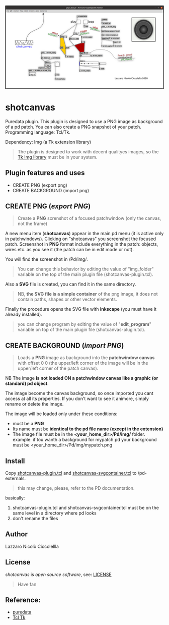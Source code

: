 ![sreendhot](banner_shotcanvas.png)

shotcanvas
==========

Puredata plugin. This plugin is designed to use a PNG image as background of a pd patch. You can also create a PNG snapshot of your patch.
Programming language: Tcl/Tk.

Dependency: Img (a Tk extension library) 
> The plugin is designed to work with decent qualityes images, so the [Tk Img library](http://tkimg.sourceforge.net/) must be in your system.

Plugin features and uses
-----------------
- CREATE PNG (export png)
- CREATE BACKGROUND (import png)

CREATE PNG (*export PNG*)
-------------------------
> Create a **PNG** screnshot of a focused patchwindow (only the canvas, not the frame) 

A new menu item (**shotcanvas**) appear in the main pd menu (it is active only in patchwindows).
Clicking on "shotcanvas" you screenshot the focused patch. Screenshot in **PNG** format include everything in the patch: objects, wires etc. as you see it (the patch can be in edit mode or not).

You will find the screenshot in <your home dir>/Pd/img/.
>You can change this behavior by editing the value of "img_folder" variable on the top of the main plugin file (shotcanvas-plugin.tcl).

Also a **SVG** file is created, you can find it in the same directory.
>NB, **the SVG file is a simple container** of the png image, it does not contain paths, shapes or other vector elements.

Finally the procedure opens the SVG file with **inkscape** (you must have it already installed).
>you can change program by editing the value of "**edit_program**" variable on top of the main plugin file (shotcanvas-plugin.tcl).

CREATE BACKGROUND (*import PNG*)
------------------------------
>Loads a **PNG** image as background into the **patchwindow canvas** with offset 0 0 (the upper/left corner of the image will be in the upper/left corner of the patch canvas).

NB The image **is not loaded ON a patchwindow canvas like a graphic (or standard) pd object**.

The image become the canvas background, so once imported you cant access at all its properties. If you don't want to see it animore, simply rename or delete the image.

The image will be loaded only under these conditions:
- must be a **PNG**
- Its name must be **identical to the pd file name (except in the extension)**
- The image file must be in the **<your_home_dir>/Pd/img/** folder.
example: if tou wanth a background for mypatch.pd your background must be <your_home_dir>/Pd/img/mypatch.png

Install
-------

Copy [shotcanvas-plugin.tcl](shotcanvas-plugin.tcl) and [shotcanvas-svgcontainer.tcl](shotcanvas-svgcontainer.tcl) to <your home directory>/pd-externals.
> this may change, please, refer to the PD documentation.

basically:
1) shotcanvas-plugin.tcl and shotcanvas-svgcontainer.tcl must be on the same level in a directory where pd looks
2) don't rename the files

Author
-----
Lazzaro Nicolò Ciccolellla

License
-------
*shotcanvas* is *open source software*, see: [LICENSE](LICENSE)

>Have fan

Reference:
----------
- [puredata](https://puredata.info/)
- [Tcl Tk](https://www.tcl.tk/)

